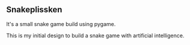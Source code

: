 ## Snakeplissken

It's a small snake game build using pygame.

This is my initial design to build a snake game with artificial intelligence.